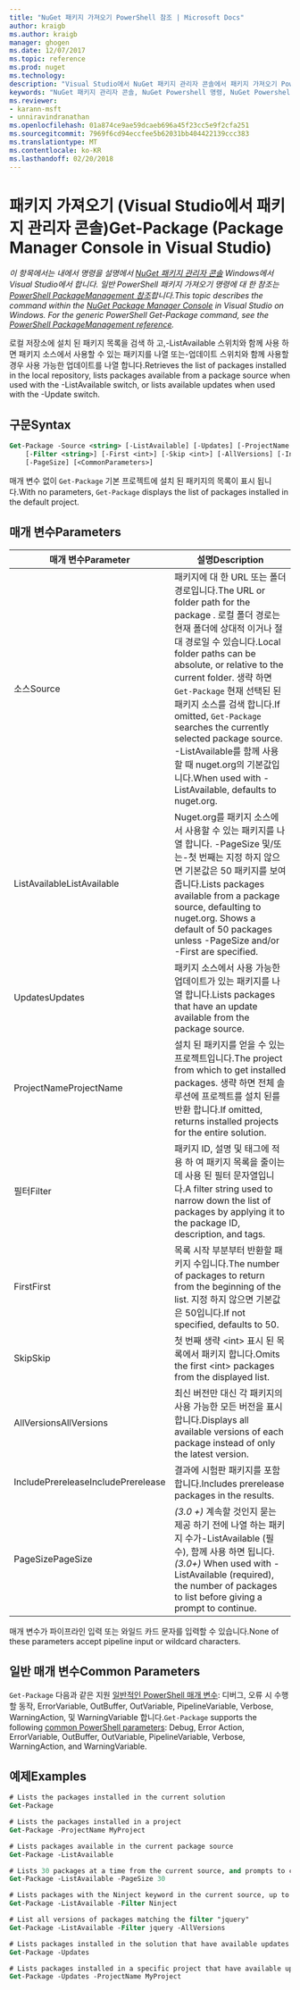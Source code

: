 ```yaml
---
title: "NuGet 패키지 가져오기 PowerShell 참조 | Microsoft Docs"
author: kraigb
ms.author: kraigb
manager: ghogen
ms.date: 12/07/2017
ms.topic: reference
ms.prod: nuget
ms.technology: 
description: "Visual Studio에서 NuGet 패키지 관리자 콘솔에서 패키지 가져오기 PowerShell 명령에 대 한 참조입니다."
keywords: "NuGet 패키지 관리자 콘솔, NuGet Powershell 명령, NuGet Powershell 참조, 패키지 가져오기"
ms.reviewer:
- karann-msft
- unniravindranathan
ms.openlocfilehash: 01a874ce9ae59dcaeb696a45f23cc5e9f2cfa251
ms.sourcegitcommit: 7969f6cd94eccfee5b62031bb404422139ccc383
ms.translationtype: MT
ms.contentlocale: ko-KR
ms.lasthandoff: 02/20/2018
---
```

# <a name="get-package-package-manager-console-in-visual-studio"></a><span data-ttu-id="b8ec0-104">패키지 가져오기 (Visual Studio에서 패키지 관리자 콘솔)</span><span class="sxs-lookup"><span data-stu-id="b8ec0-104">Get-Package (Package Manager Console in Visual Studio)</span></span>

<span data-ttu-id="b8ec0-105">*이 항목에서는 내에서 명령을 설명에서 [NuGet 패키지 관리자 콘솔](package-manager-console.md) Windows에서 Visual Studio에서 합니다. 일반 PowerShell 패키지 가져오기 명령에 대 한 참조는 [PowerShell PackageManagement 참조](/powershell/module/packagemanagement/?view=powershell-6)합니다.*</span><span class="sxs-lookup"><span data-stu-id="b8ec0-105">*This topic describes the command within the [NuGet Package Manager Console](package-manager-console.md) in Visual Studio on Windows. For the generic PowerShell Get-Package command, see the [PowerShell PackageManagement reference](/powershell/module/packagemanagement/?view=powershell-6).*</span></span>

<span data-ttu-id="b8ec0-106">로컬 저장소에 설치 된 패키지 목록을 검색 하 고,-ListAvailable 스위치와 함께 사용 하면 패키지 소스에서 사용할 수 있는 패키지를 나열 또는-업데이트 스위치와 함께 사용할 경우 사용 가능한 업데이트를 나열 합니다.</span><span class="sxs-lookup"><span data-stu-id="b8ec0-106">Retrieves the list of packages installed in the local repository, lists packages available from a package source when used with the -ListAvailable switch, or lists available updates when used with the -Update switch.</span></span>

## <a name="syntax"></a><span data-ttu-id="b8ec0-107">구문</span><span class="sxs-lookup"><span data-stu-id="b8ec0-107">Syntax</span></span>

```ps
Get-Package -Source <string> [-ListAvailable] [-Updates] [-ProjectName <string>]
    [-Filter <string>] [-First <int>] [-Skip <int>] [-AllVersions] [-IncludePrerelease]
    [-PageSize] [<CommonParameters>]
```

<span data-ttu-id="b8ec0-108">매개 변수 없이 `Get-Package` 기본 프로젝트에 설치 된 패키지의 목록이 표시 됩니다.</span><span class="sxs-lookup"><span data-stu-id="b8ec0-108">With no parameters, `Get-Package` displays the list of packages installed in the default project.</span></span>

## <a name="parameters"></a><span data-ttu-id="b8ec0-109">매개 변수</span><span class="sxs-lookup"><span data-stu-id="b8ec0-109">Parameters</span></span>

| <span data-ttu-id="b8ec0-110">매개 변수</span><span class="sxs-lookup"><span data-stu-id="b8ec0-110">Parameter</span></span> | <span data-ttu-id="b8ec0-111">설명</span><span class="sxs-lookup"><span data-stu-id="b8ec0-111">Description</span></span> |
| --- | --- |
| <span data-ttu-id="b8ec0-112">소스</span><span class="sxs-lookup"><span data-stu-id="b8ec0-112">Source</span></span> | <span data-ttu-id="b8ec0-113">패키지에 대 한 URL 또는 폴더 경로입니다.</span><span class="sxs-lookup"><span data-stu-id="b8ec0-113">The URL or folder path for the package .</span></span> <span data-ttu-id="b8ec0-114">로컬 폴더 경로는 현재 폴더에 상대적 이거나 절대 경로일 수 있습니다.</span><span class="sxs-lookup"><span data-stu-id="b8ec0-114">Local folder paths can be absolute, or relative to the current folder.</span></span> <span data-ttu-id="b8ec0-115">생략 하면 `Get-Package` 현재 선택된 된 패키지 소스를 검색 합니다.</span><span class="sxs-lookup"><span data-stu-id="b8ec0-115">If omitted, `Get-Package` searches the currently selected package source.</span></span> <span data-ttu-id="b8ec0-116">-ListAvailable를 함께 사용할 때 nuget.org의 기본값입니다.</span><span class="sxs-lookup"><span data-stu-id="b8ec0-116">When used with -ListAvailable, defaults to nuget.org.</span></span> |
| <span data-ttu-id="b8ec0-117">ListAvailable</span><span class="sxs-lookup"><span data-stu-id="b8ec0-117">ListAvailable</span></span> | <span data-ttu-id="b8ec0-118">Nuget.org를 패키지 소스에서 사용할 수 있는 패키지를 나열 합니다. -PageSize 및/또는-첫 번째는 지정 하지 않으면 기본값은 50 패키지를 보여 줍니다.</span><span class="sxs-lookup"><span data-stu-id="b8ec0-118">Lists packages available from a package source, defaulting to nuget.org. Shows a default of 50 packages unless -PageSize and/or -First are specified.</span></span> |
| <span data-ttu-id="b8ec0-119">Updates</span><span class="sxs-lookup"><span data-stu-id="b8ec0-119">Updates</span></span> | <span data-ttu-id="b8ec0-120">패키지 소스에서 사용 가능한 업데이트가 있는 패키지를 나열 합니다.</span><span class="sxs-lookup"><span data-stu-id="b8ec0-120">Lists packages that have an update available from the package source.</span></span> |
| <span data-ttu-id="b8ec0-121">ProjectName</span><span class="sxs-lookup"><span data-stu-id="b8ec0-121">ProjectName</span></span> | <span data-ttu-id="b8ec0-122">설치 된 패키지를 얻을 수 있는 프로젝트입니다.</span><span class="sxs-lookup"><span data-stu-id="b8ec0-122">The project from which to get installed packages.</span></span> <span data-ttu-id="b8ec0-123">생략 하면 전체 솔루션에 프로젝트를 설치 된를 반환 합니다.</span><span class="sxs-lookup"><span data-stu-id="b8ec0-123">If omitted, returns installed projects for the entire solution.</span></span> |
| <span data-ttu-id="b8ec0-124">필터</span><span class="sxs-lookup"><span data-stu-id="b8ec0-124">Filter</span></span> | <span data-ttu-id="b8ec0-125">패키지 ID, 설명 및 태그에 적용 하 여 패키지 목록을 줄이는 데 사용 된 필터 문자열입니다.</span><span class="sxs-lookup"><span data-stu-id="b8ec0-125">A filter string used to narrow down the list of packages by applying it to the package ID, description, and tags.</span></span> |
| <span data-ttu-id="b8ec0-126">First</span><span class="sxs-lookup"><span data-stu-id="b8ec0-126">First</span></span> | <span data-ttu-id="b8ec0-127">목록 시작 부분부터 반환할 패키지 수입니다.</span><span class="sxs-lookup"><span data-stu-id="b8ec0-127">The number of packages to return from the beginning of the list.</span></span> <span data-ttu-id="b8ec0-128">지정 하지 않으면 기본값은 50입니다.</span><span class="sxs-lookup"><span data-stu-id="b8ec0-128">If not specified, defaults to 50.</span></span> |
| <span data-ttu-id="b8ec0-129">Skip</span><span class="sxs-lookup"><span data-stu-id="b8ec0-129">Skip</span></span> | <span data-ttu-id="b8ec0-130">첫 번째 생략 &lt;int&gt; 표시 된 목록에서 패키지 합니다.</span><span class="sxs-lookup"><span data-stu-id="b8ec0-130">Omits the first &lt;int&gt; packages from the displayed list.</span></span>  |
| <span data-ttu-id="b8ec0-131">AllVersions</span><span class="sxs-lookup"><span data-stu-id="b8ec0-131">AllVersions</span></span> | <span data-ttu-id="b8ec0-132">최신 버전만 대신 각 패키지의 사용 가능한 모든 버전을 표시합니다.</span><span class="sxs-lookup"><span data-stu-id="b8ec0-132">Displays all available versions of each package instead of only the latest version.</span></span> |
| <span data-ttu-id="b8ec0-133">IncludePrerelease</span><span class="sxs-lookup"><span data-stu-id="b8ec0-133">IncludePrerelease</span></span> | <span data-ttu-id="b8ec0-134">결과에 시험판 패키지를 포함합니다.</span><span class="sxs-lookup"><span data-stu-id="b8ec0-134">Includes prerelease packages in the results.</span></span> |
| <span data-ttu-id="b8ec0-135">PageSize</span><span class="sxs-lookup"><span data-stu-id="b8ec0-135">PageSize</span></span> | <span data-ttu-id="b8ec0-136">*(3.0 +)*  계속할 것인지 묻는 제공 하기 전에 나열 하는 패키지 수가-ListAvailable (필수), 함께 사용 하면 됩니다.</span><span class="sxs-lookup"><span data-stu-id="b8ec0-136">*(3.0+)* When used with -ListAvailable (required), the number of packages to list before giving a prompt to continue.</span></span> |

<span data-ttu-id="b8ec0-137">매개 변수가 파이프라인 입력 또는 와일드 카드 문자를 입력할 수 있습니다.</span><span class="sxs-lookup"><span data-stu-id="b8ec0-137">None of these parameters accept pipeline input or wildcard characters.</span></span>

## <a name="common-parameters"></a><span data-ttu-id="b8ec0-138">일반 매개 변수</span><span class="sxs-lookup"><span data-stu-id="b8ec0-138">Common Parameters</span></span>

<span data-ttu-id="b8ec0-139">`Get-Package` 다음과 같은 지원 [일반적인 PowerShell 매개 변수](http://go.microsoft.com/fwlink/?LinkID=113216): 디버그, 오류 시 수행할 동작, ErrorVariable, OutBuffer, OutVariable, PipelineVariable, Verbose, WarningAction, 및 WarningVariable 합니다.</span><span class="sxs-lookup"><span data-stu-id="b8ec0-139">`Get-Package` supports the following [common PowerShell parameters](http://go.microsoft.com/fwlink/?LinkID=113216): Debug, Error Action, ErrorVariable, OutBuffer, OutVariable, PipelineVariable, Verbose, WarningAction, and WarningVariable.</span></span>

## <a name="examples"></a><span data-ttu-id="b8ec0-140">예제</span><span class="sxs-lookup"><span data-stu-id="b8ec0-140">Examples</span></span>

```ps
# Lists the packages installed in the current solution
Get-Package

# Lists the packages installed in a project
Get-Package -ProjectName MyProject

# Lists packages available in the current package source
Get-Package -ListAvailable

# Lists 30 packages at a time from the current source, and prompts to continue if more are available
Get-Package -ListAvailable -PageSize 30

# Lists packages with the Ninject keyword in the current source, up to 50
Get-Package -ListAvailable -Filter Ninject

# List all versions of packages matching the filter "jquery"
Get-Package -ListAvailable -Filter jquery -AllVersions

# Lists packages installed in the solution that have available updates
Get-Package -Updates

# Lists packages installed in a specific project that have available updates
Get-Package -Updates -ProjectName MyProject
```
